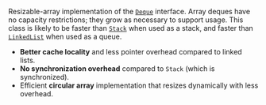Resizable-array implementation of the [`Deque`](https://docs.oracle.com/javase/8/docs/api/java/util/Deque.html "interface in java.util") interface. Array deques have no capacity restrictions; they grow as necessary to support usage.
This class is likely to be faster than [`Stack`](https://docs.oracle.com/javase/8/docs/api/java/util/Stack.html "class in java.util") when used as a stack, and faster than [`LinkedList`](https://docs.oracle.com/javase/8/docs/api/java/util/LinkedList.html "class in java.util") when used as a queue.

- **Better cache locality** and less pointer overhead compared to linked lists.
- **No synchronization overhead** compared to `Stack` (which is synchronized).
- Efficient **circular array** implementation that resizes dynamically with less overhead.


